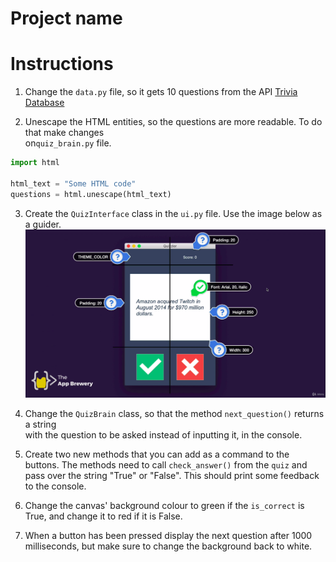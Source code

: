 # Project name

# Instructions
1. Change the `data.py` file, so it gets 10 questions from the API [Trivia Database]()
   
2. Unescape the HTML entities, so the questions are more readable. To do that make changes  
on`quiz_brain.py` file.

```python
import html

html_text = "Some HTML code"
questions = html.unescape(html_text)
```

3. Create the `QuizInterface` class in the `ui.py` file. Use the image below as a guider.
![](ui.png)
   
4. Change the `QuizBrain` class, so that the method `next_question()` returns a string  
with the question to be asked instead of inputting it, in the console.

5. Create two new methods that you can add as a command to the buttons. The methods need to call `check_answer()` from the `quiz` and pass over the string "True" or "False". This should print some feedback to the console.

6. Change the canvas' background colour to green if the `is_correct` is True, and change it to red if it is False.

7. When a button has been pressed display the next question after 1000 milliseconds, but make sure to change the background back to white.
